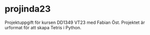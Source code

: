 # projinda23
Projektuppgift för kursen DD1349 VT23 med Fabian Öst. Projektet är urformat för att skapa Tetris i Python.
